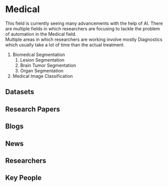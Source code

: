 # Medical 
This field is currently seeing many advancements with the help of AI. There are multiple fields in which researchers are focusing to tackle the problem of automation in the Medical field. <br/>
Multiple areas in which researchers are working involve mostly Diagnostics which usually take a lot of time than the actual treatment.<br/>
1. Biomedcal Segmentation 
    1. Lesion Segmentation 
    2. Brain Tumor Segmentation 
    3. Organ Segmentation 
2. Medical Image Classification 

## Datasets
## Research Papers
## Blogs
## News
## Researchers
## Key People
